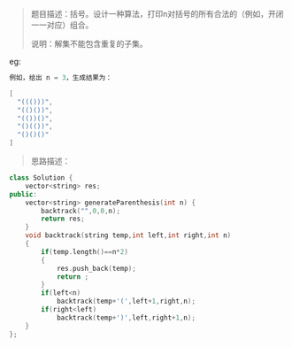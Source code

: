 > 题目描述：括号。设计一种算法，打印n对括号的所有合法的（例如，开闭一一对应）组合。
>
> 说明：解集不能包含重复的子集。

eg:

```java
例如，给出 n = 3，生成结果为：

[
  "((()))",
  "(()())",
  "(())()",
  "()(())",
  "()()()"
]
```

> 思路描述：
>

```C++
class Solution {
    vector<string> res;
public:
    vector<string> generateParenthesis(int n) {
        backtrack("",0,0,n);
        return res;
    }
    void backtrack(string temp,int left,int right,int n)
    {
        if(temp.length()==n*2)
        {
            res.push_back(temp);
            return ;
        }
        if(left<n)
            backtrack(temp+'(',left+1,right,n);
        if(right<left)
            backtrack(temp+')',left,right+1,n);
    }
};

```

